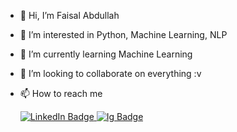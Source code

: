 - 👋 Hi, I’m Faisal Abdullah
- 👀 I’m interested in Python, Machine Learning, NLP
- 🌱 I’m currently learning Machine Learning
- 💞️ I’m looking to collaborate on everything :v
- 📫 How to reach me 

  <div id="badges">
    <a href="https://www.linkedin.com/in/faisal-abdullah-b049a5240/">
      <img src="https://img.shields.io/badge/LinkedIn-blue?style=for-the-badge&logo=linkedin&logoColor=white" alt="LinkedIn Badge"/>
    </a>
    <a href="https://www.instagram.com/faisalabdllh14120/?hl=id">
      <img src="https://img.shields.io/badge/Instagram-E4405F?style=for-the-badge&logo=instagram&logoColor=white" alt="Ig Badge"/>
    </a>
<!--     <a href="your-twitter-URL">
      <img src="https://img.shields.io/badge/Twitter-blue?style=for-the-badge&logo=twitter&logoColor=white" alt="Twitter Badge"/>
    </a> -->
  </div>


<!---
FaisalAbdulkodir/FaisalAbdulkodir is a ✨ special ✨ repository because its `README.md` (this file) appears on your GitHub profile.
You can click the Preview link to take a look at your changes.
--->
